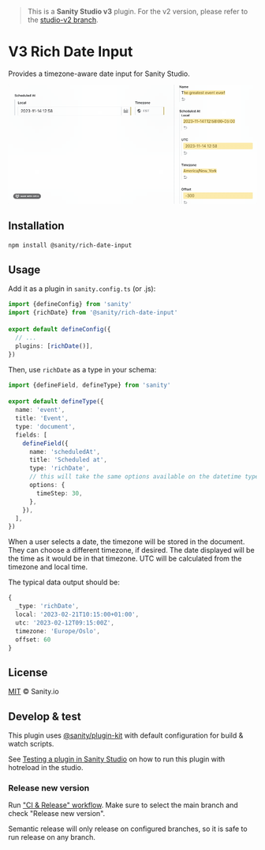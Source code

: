 > This is a **Sanity Studio v3** plugin.
> For the v2 version, please refer to the [studio-v2 branch](https://github.com/sanity-io/rich-date-input/tree/studio-v2).

# V3 Rich Date Input

Provides a timezone-aware date input for Sanity Studio.

![This is an image](assets/plugin.gif)

## Installation

```sh
npm install @sanity/rich-date-input
```

## Usage

Add it as a plugin in `sanity.config.ts` (or .js):

```ts
import {defineConfig} from 'sanity'
import {richDate} from '@sanity/rich-date-input'

export default defineConfig({
  // ...
  plugins: [richDate()],
})
```

Then, use `richDate` as a type in your schema:

```ts
import {defineField, defineType} from 'sanity'

export default defineType({
  name: 'event',
  title: 'Event',
  type: 'document',
  fields: [
    defineField({
      name: 'scheduledAt',
      title: 'Scheduled at',
      type: 'richDate',
      // this will take the same options available on the datetime type: https://www.sanity.io/docs/datetime-type
      options: {
        timeStep: 30,
      },
    }),
  ],
})
```

When a user selects a date, the timezone will be stored in the document. They can choose a different timezone, if desired. The date displayed will be the time as it would be in that timezone. UTC will be calculated from the timezone and local time.

The typical data output should be:

```ts
{
  _type: 'richDate',
  local: '2023-02-21T10:15:00+01:00',
  utc: '2023-02-12T09:15:00Z',
  timezone: 'Europe/Oslo',
  offset: 60
}
```

## License

[MIT](LICENSE) © Sanity.io

## Develop & test

This plugin uses [@sanity/plugin-kit](https://github.com/sanity-io/plugin-kit)
with default configuration for build & watch scripts.

See [Testing a plugin in Sanity Studio](https://github.com/sanity-io/plugin-kit#testing-a-plugin-in-sanity-studio)
on how to run this plugin with hotreload in the studio.

### Release new version

Run ["CI & Release" workflow](https://github.com/sanity-io/v3-rich-date-input/actions/workflows/main.yml).
Make sure to select the main branch and check "Release new version".

Semantic release will only release on configured branches, so it is safe to run release on any branch.
